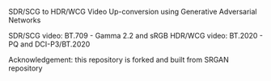 SDR/SCG to HDR/WCG Video Up-conversion using Generative Adversarial Networks

SDR/SCG video: BT.709 - Gamma 2.2 and sRGB
HDR/WCG video: BT.2020 - PQ and DCI-P3/BT.2020

Acknowledgement: this repository is forked and built from SRGAN repository
